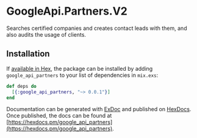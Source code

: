 # GoogleApi.Partners.V2

Searches certified companies and creates contact leads with them, and also audits the usage of clients.

## Installation

If [available in Hex](https://hex.pm/docs/publish), the package can be installed
by adding `google_api_partners` to your list of dependencies in `mix.exs`:

```elixir
def deps do
  [{:google_api_partners, "~> 0.0.1"}]
end
```

Documentation can be generated with [ExDoc](https://github.com/elixir-lang/ex_doc)
and published on [HexDocs](https://hexdocs.pm). Once published, the docs can
be found at [https://hexdocs.pm/google_api_partners](https://hexdocs.pm/google_api_partners).
